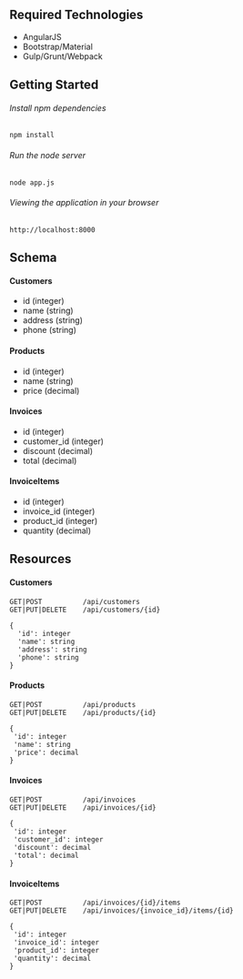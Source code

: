 ## Required Technologies
 - AngularJS
 - Bootstrap/Material
 - Gulp/Grunt/Webpack

## Getting Started

###### Install npm dependencies
`npm install`

###### Run the node server
`node app.js`

###### Viewing the application in your browser
`http://localhost:8000`

## Schema

#### Customers

- id (integer)
- name (string)
- address (string)
- phone (string)


#### Products

- id (integer)
- name (string)
- price (decimal)

#### Invoices

- id (integer)
- customer_id (integer)
- discount (decimal)
- total (decimal)

#### InvoiceItems

- id (integer)
- invoice_id (integer)
- product_id (integer)
- quantity (decimal)


## Resources

#### Customers
```
GET|POST          /api/customers
GET|PUT|DELETE    /api/customers/{id}

{
  'id': integer
  'name': string
  'address': string
  'phone': string
}
```

#### Products
```
GET|POST          /api/products
GET|PUT|DELETE    /api/products/{id}

{
 'id': integer
 'name': string
 'price': decimal
}
```
#### Invoices
```
GET|POST          /api/invoices
GET|PUT|DELETE    /api/invoices/{id}

{
 'id': integer
 'customer_id': integer
 'discount': decimal
 'total': decimal
}
```

#### InvoiceItems
```
GET|POST          /api/invoices/{id}/items
GET|PUT|DELETE    /api/invoices/{invoice_id}/items/{id}

{
 'id': integer
 'invoice_id': integer
 'product_id': integer
 'quantity': decimal
}
```
